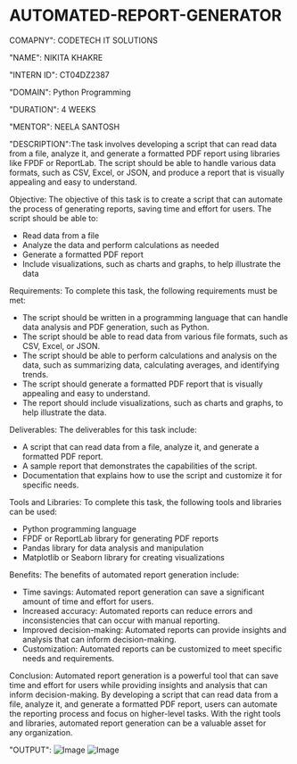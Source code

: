 # AUTOMATED-REPORT-GENERATOR

COMAPNY": CODETECH IT SOLUTIONS

"NAME": NIKITA KHAKRE

"INTERN ID": CT04DZ2387

"DOMAIN": Python Programming

"DURATION": 4 WEEKS

"MENTOR": NEELA SANTOSH

"DESCRIPTION":The task involves developing a script that can read data from a file, analyze it, and generate a formatted PDF report using libraries like FPDF or ReportLab. The script should be able to handle various data formats, such as CSV, Excel, or JSON, and produce a report that is visually appealing and easy to understand.

Objective:
The objective of this task is to create a script that can automate the process of generating reports, saving time and effort for users. The script should be able to:

- Read data from a file
- Analyze the data and perform calculations as needed
- Generate a formatted PDF report
- Include visualizations, such as charts and graphs, to help illustrate the data

Requirements:
To complete this task, the following requirements must be met:

- The script should be written in a programming language that can handle data analysis and PDF generation, such as Python.
- The script should be able to read data from various file formats, such as CSV, Excel, or JSON.
- The script should be able to perform calculations and analysis on the data, such as summarizing data, calculating averages, and identifying trends.
- The script should generate a formatted PDF report that is visually appealing and easy to understand.
- The report should include visualizations, such as charts and graphs, to help illustrate the data.

Deliverables:
The deliverables for this task include:

- A script that can read data from a file, analyze it, and generate a formatted PDF report.
- A sample report that demonstrates the capabilities of the script.
- Documentation that explains how to use the script and customize it for specific needs.

Tools and Libraries:
To complete this task, the following tools and libraries can be used:

- Python programming language
- FPDF or ReportLab library for generating PDF reports
- Pandas library for data analysis and manipulation
- Matplotlib or Seaborn library for creating visualizations

Benefits:
The benefits of automated report generation include:

- Time savings: Automated report generation can save a significant amount of time and effort for users.
- Increased accuracy: Automated reports can reduce errors and inconsistencies that can occur with manual reporting.
- Improved decision-making: Automated reports can provide insights and analysis that can inform decision-making.
- Customization: Automated reports can be customized to meet specific needs and requirements.

Conclusion:
Automated report generation is a powerful tool that can save time and effort for users while providing insights and analysis that can inform decision-making. By developing a script that can read data from a file, analyze it, and generate a formatted PDF report, users can automate the reporting process and focus on higher-level tasks. With the right tools and libraries, automated report generation can be a valuable asset for any organization.

"OUTPUT": ![Image](https://github.com/user-attachments/assets/19a6b5fc-414d-47c2-b385-26c8091ea91a)
         ![Image](https://github.com/user-attachments/assets/381c0cc3-264f-46f3-ace6-d9bd38434e27)
